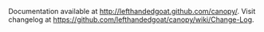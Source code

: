 Documentation available at http://lefthandedgoat.github.com/canopy/.
Visit changelog at https://github.com/lefthandedgoat/canopy/wiki/Change-Log.